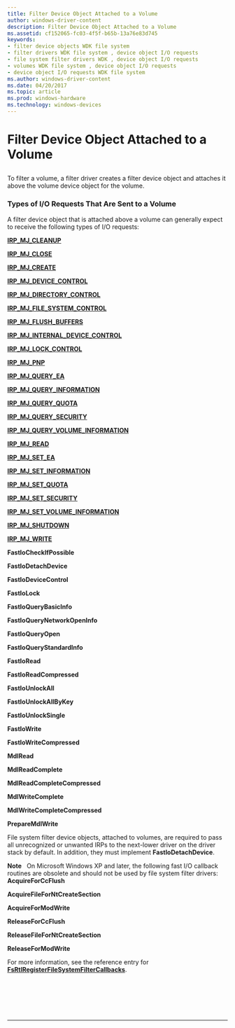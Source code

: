 ```yaml
---
title: Filter Device Object Attached to a Volume
author: windows-driver-content
description: Filter Device Object Attached to a Volume
ms.assetid: cf152065-fc03-4f5f-b65b-13a76e83d745
keywords:
- filter device objects WDK file system
- filter drivers WDK file system , device object I/O requests
- file system filter drivers WDK , device object I/O requests
- volumes WDK file system , device object I/O requests
- device object I/O requests WDK file system
ms.author: windows-driver-content
ms.date: 04/20/2017
ms.topic: article
ms.prod: windows-hardware
ms.technology: windows-devices
---
```


# Filter Device Object Attached to a Volume


## <span id="ddk_a_filter_device_object_attached_to_a_volume_if"></span><span id="DDK_A_FILTER_DEVICE_OBJECT_ATTACHED_TO_A_VOLUME_IF"></span>


To filter a volume, a filter driver creates a filter device object and attaches it above the volume device object for the volume.

### <span id="types_of_i_o_requests_that_are_sent_to_a_volume"></span><span id="TYPES_OF_I_O_REQUESTS_THAT_ARE_SENT_TO_A_VOLUME"></span>Types of I/O Requests That Are Sent to a Volume

A filter device object that is attached above a volume can generally expect to receive the following types of I/O requests:

[**IRP\_MJ\_CLEANUP**](https://msdn.microsoft.com/library/windows/hardware/ff548608)

[**IRP\_MJ\_CLOSE**](https://msdn.microsoft.com/library/windows/hardware/ff548621)

[**IRP\_MJ\_CREATE**](https://msdn.microsoft.com/library/windows/hardware/ff548630)

[**IRP\_MJ\_DEVICE\_CONTROL**](https://msdn.microsoft.com/library/windows/hardware/ff548649)

[**IRP\_MJ\_DIRECTORY\_CONTROL**](https://msdn.microsoft.com/library/windows/hardware/ff548658)

[**IRP\_MJ\_FILE\_SYSTEM\_CONTROL**](https://msdn.microsoft.com/library/windows/hardware/ff548670)

[**IRP\_MJ\_FLUSH\_BUFFERS**](https://msdn.microsoft.com/library/windows/hardware/ff549235)

[**IRP\_MJ\_INTERNAL\_DEVICE\_CONTROL**](https://msdn.microsoft.com/library/windows/hardware/ff549241)

[**IRP\_MJ\_LOCK\_CONTROL**](https://msdn.microsoft.com/library/windows/hardware/ff549251)

[**IRP\_MJ\_PNP**](https://msdn.microsoft.com/library/windows/hardware/ff549268)

[**IRP\_MJ\_QUERY\_EA**](https://msdn.microsoft.com/library/windows/hardware/ff549279)

[**IRP\_MJ\_QUERY\_INFORMATION**](https://msdn.microsoft.com/library/windows/hardware/ff549283)

[**IRP\_MJ\_QUERY\_QUOTA**](https://msdn.microsoft.com/library/windows/hardware/ff549293)

[**IRP\_MJ\_QUERY\_SECURITY**](https://msdn.microsoft.com/library/windows/hardware/ff549298)

[**IRP\_MJ\_QUERY\_VOLUME\_INFORMATION**](https://msdn.microsoft.com/library/windows/hardware/ff549318)

[**IRP\_MJ\_READ**](https://msdn.microsoft.com/library/windows/hardware/ff549327)

[**IRP\_MJ\_SET\_EA**](https://msdn.microsoft.com/library/windows/hardware/ff549346)

[**IRP\_MJ\_SET\_INFORMATION**](https://msdn.microsoft.com/library/windows/hardware/ff549366)

[**IRP\_MJ\_SET\_QUOTA**](https://msdn.microsoft.com/library/windows/hardware/ff549401)

[**IRP\_MJ\_SET\_SECURITY**](https://msdn.microsoft.com/library/windows/hardware/ff549407)

[**IRP\_MJ\_SET\_VOLUME\_INFORMATION**](https://msdn.microsoft.com/library/windows/hardware/ff549415)

[**IRP\_MJ\_SHUTDOWN**](https://msdn.microsoft.com/library/windows/hardware/ff549423)

[**IRP\_MJ\_WRITE**](https://msdn.microsoft.com/library/windows/hardware/ff549427)

**FastIoCheckIfPossible**

**FastIoDetachDevice**

**FastIoDeviceControl**

**FastIoLock**

**FastIoQueryBasicInfo**

**FastIoQueryNetworkOpenInfo**

**FastIoQueryOpen**

**FastIoQueryStandardInfo**

**FastIoRead**

**FastIoReadCompressed**

**FastIoUnlockAll**

**FastIoUnlockAllByKey**

**FastIoUnlockSingle**

**FastIoWrite**

**FastIoWriteCompressed**

**MdlRead**

**MdlReadComplete**

**MdlReadCompleteCompressed**

**MdlWriteComplete**

**MdlWriteCompleteCompressed**

**PrepareMdlWrite**

File system filter device objects, attached to volumes, are required to pass all unrecognized or unwanted IRPs to the next-lower driver on the driver stack by default. In addition, they must implement **FastIoDetachDevice**.

**Note**   On Microsoft Windows XP and later, the following fast I/O callback routines are obsolete and should not be used by file system filter drivers:
**AcquireForCcFlush**

**AcquireFileForNtCreateSection**

**AcquireForModWrite**

**ReleaseForCcFlush**

**ReleaseFileForNtCreateSection**

**ReleaseForModWrite**

For more information, see the reference entry for [**FsRtlRegisterFileSystemFilterCallbacks**](https://msdn.microsoft.com/library/windows/hardware/ff547172).

 

 

 


--------------------


